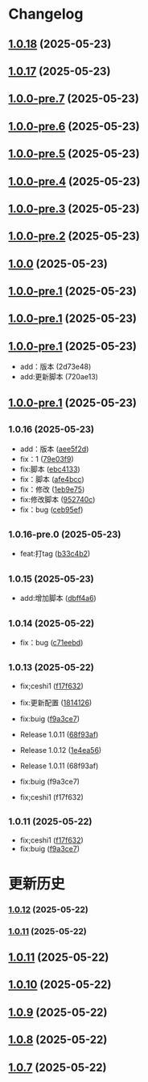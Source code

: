 # Changelog

## [1.0.18](https://github.com/cypcypcyp123/OurYun_log_test/compare/v1.0.17...v1.0.18) (2025-05-23)

## [1.0.17](https://github.com/cypcypcyp123/OurYun_log_test/compare/v1.0.0-pre.7...v1.0.17) (2025-05-23)

## [1.0.0-pre.7](https://github.com/cypcypcyp123/OurYun_log_test/compare/v1.0.0-pre.6...v1.0.0-pre.7) (2025-05-23)

## [1.0.0-pre.6](https://github.com/cypcypcyp123/OurYun_log_test/compare/v1.0.0-pre.5...v1.0.0-pre.6) (2025-05-23)

## [1.0.0-pre.5](https://github.com/cypcypcyp123/OurYun_log_test/compare/v1.0.0-pre.4...v1.0.0-pre.5) (2025-05-23)

## [1.0.0-pre.4](https://github.com/cypcypcyp123/OurYun_log_test/compare/v1.0.0-pre.3...v1.0.0-pre.4) (2025-05-23)

## [1.0.0-pre.3](https://github.com/cypcypcyp123/OurYun_log_test/compare/v1.0.0-pre.2...v1.0.0-pre.3) (2025-05-23)

## [1.0.0-pre.2](https://github.com/cypcypcyp123/OurYun_log_test/compare/v1.0.0-pre.1...v1.0.0-pre.2) (2025-05-23)

## [1.0.0](https://github.com/cypcypcyp123/OurYun_log_test/compare/v1.0.0-pre.1...v1.0.0) (2025-05-23)

## [1.0.0-pre.1](https://github.com/cypcypcyp123/OurYun_log_test/compare/v1.0.0-pre.0...v1.0.0-pre.1) (2025-05-23)

## [1.0.0-pre.1](https://github.com/cypcypcyp123/OurYun_log_test/compare/v1.0.0-pre.0...v1.0.0-pre.1) (2025-05-23)

## [1.0.0-pre.1](https://github.com/cypcypcyp123/OurYun_log_test/compare/v1.0.0-pre.0...v1.0.0-pre.1) (2025-05-23)

* add：版本 (2d73e48)
* add:更新脚本 (720ae13)

## [1.0.0-pre.1](https://github.com/cypcypcyp123/OurYun_log_test/compare/v1.0.16...v1.0.0-pre.1) (2025-05-23)

## <small>1.0.16 (2025-05-23)</small>

* add：版本 ([aee5f2d](https://github.com/cypcypcyp123/OurYun_log_test/commit/aee5f2d))
* fix：1 ([79e03f9](https://github.com/cypcypcyp123/OurYun_log_test/commit/79e03f9))
* fix:脚本 ([ebc4133](https://github.com/cypcypcyp123/OurYun_log_test/commit/ebc4133))
* fix：脚本 ([afe4bcc](https://github.com/cypcypcyp123/OurYun_log_test/commit/afe4bcc))
* fix：修改 ([1eb9e75](https://github.com/cypcypcyp123/OurYun_log_test/commit/1eb9e75))
* fix:修改脚本 ([952740c](https://github.com/cypcypcyp123/OurYun_log_test/commit/952740c))
* fix：bug ([ceb95ef](https://github.com/cypcypcyp123/OurYun_log_test/commit/ceb95ef))

## <small>1.0.16-pre.0 (2025-05-23)</small>

* feat:打tag ([b33c4b2](https://github.com/cypcypcyp123/OurYun_log_test/commit/b33c4b2))

## <small>1.0.15 (2025-05-23)</small>

* add:增加脚本 ([dbff4a6](https://github.com/cypcypcyp123/OurYun_log_test/commit/dbff4a6))

## <small>1.0.14 (2025-05-22)</small>

* fix：bug ([c71eebd](https://github.com/cypcypcyp123/OurYun_log_test/commit/c71eebd))

## <small>1.0.13 (2025-05-22)</small>

* fix;ceshi1 ([f17f632](https://github.com/cypcypcyp123/OurYun_log_test/commit/f17f632))
* fix:更新配置 ([1814126](https://github.com/cypcypcyp123/OurYun_log_test/commit/1814126))
* fix:buig ([f9a3ce7](https://github.com/cypcypcyp123/OurYun_log_test/commit/f9a3ce7))
* Release 1.0.11 ([68f93af](https://github.com/cypcypcyp123/OurYun_log_test/commit/68f93af))
* Release 1.0.12 ([1e4ea56](https://github.com/cypcypcyp123/OurYun_log_test/commit/1e4ea56))

* Release 1.0.11 (68f93af)
* fix:buig (f9a3ce7)
* fix;ceshi1 (f17f632)

## <small>1.0.11 (2025-05-22)</small>

* fix;ceshi1 ([f17f632](https://github.com/cypcypcyp123/OurYun_log_test/commit/f17f632))
* fix:buig ([f9a3ce7](https://github.com/cypcypcyp123/OurYun_log_test/commit/f9a3ce7))

# 更新历史 


### [1.0.12](https://github.com/cypcypcyp123/OurYun_log_test/compare/v1.0.11...v1.0.12) (2025-05-22)

### [1.0.11](https://github.com/cypcypcyp123/OurYun_log_test/compare/v1.0.10...v1.0.11) (2025-05-22)

## [1.0.11](https://github.com/cypcypcyp123/OurYun_log_test/compare/v1.0.10...v1.0.11) (2025-05-22)

## [1.0.10](https://github.com/cypcypcyp123/OurYun_log_test/compare/v1.0.9...v1.0.10) (2025-05-22)

## [1.0.9](https://github.com/cypcypcyp123/OurYun_log_test/compare/v1.0.8...v1.0.9) (2025-05-22)

## [1.0.8](https://github.com/cypcypcyp123/OurYun_log_test/compare/v1.0.7...v1.0.8) (2025-05-22)

## [1.0.7](https://github.com/cypcypcyp123/OurYun_log_test/compare/v1.0.6...v1.0.7) (2025-05-22)
